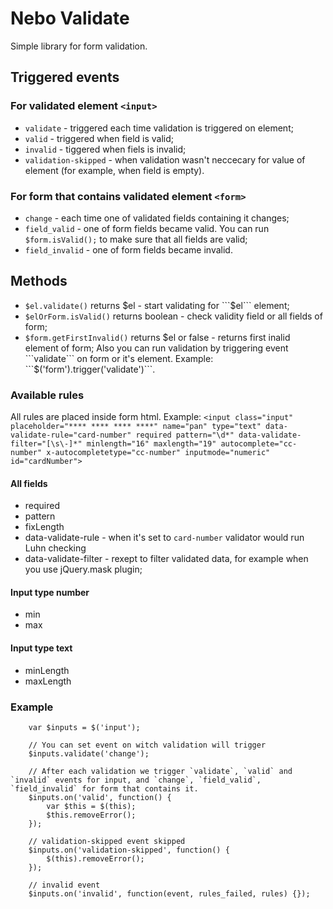 # Nebo Validate

Simple library for form validation.
 
## Triggered events

### For validated element ```<input>```
- `validate` - triggered each time validation is triggered on element;
- `valid` - triggered when field is valid;
- `invalid` - tiggered when fiels is invalid;
- `validation-skipped` - when validation wasn't neccecary for value of element (for example, when field is empty).

### For form that contains validated element ```<form>```
- `change` - each time one of validated fields containing it changes;
- `field_valid` - one of form fields became valid. You can run ```$form.isValid();``` to make sure that all fields are valid;
- `field_invalid` - one of form fields became invalid.

## Methods
- ```$el.validate()``` returns $el - start validating for ```$el``` element;
- ```$elOrForm.isValid()``` returns boolean - check validity field or all fields of form;
- ```$form.getFirstInvalid()``` returns $el or false - returns first inalid element of form;
Also you can run validation by triggering event ```validate``` on form or it's element. Example: ```$('form').trigger('validate')```.

### Available rules
All rules are placed inside form html. Example: 
````<input class="input" placeholder="**** **** **** ****" name="pan" type="text" data-validate-rule="card-number" required pattern="\d*" data-validate-filter="[\s\-]*" minlength="16" maxlength="19" autocomplete="cc-number" x-autocompletetype="cc-number" inputmode="numeric" id="cardNumber">````

#### All fields
- required
- pattern
- fixLength
- data-validate-rule - when it's set to ```card-number``` validator would run Luhn checking
- data-validate-filter - rexept to filter validated data, for example when you use jQuery.mask plugin;

#### Input type number
- min
- max

#### Input type text
- minLength
- maxLength

### Example 
````
    var $inputs = $('input');
     
    // You can set event on witch validation will trigger
    $inputs.validate('change');
    
    // After each validation we trigger `validate`, `valid` and `invalid` events for input, and `change`, `field_valid`, `field_invalid` for form that contains it.
    $inputs.on('valid', function() {
        var $this = $(this);
        $this.removeError();
    });

    // validation-skipped event skipped
    $inputs.on('validation-skipped', function() {
        $(this).removeError();
    });

    // invalid event
    $inputs.on('invalid', function(event, rules_failed, rules) {});
    
````
